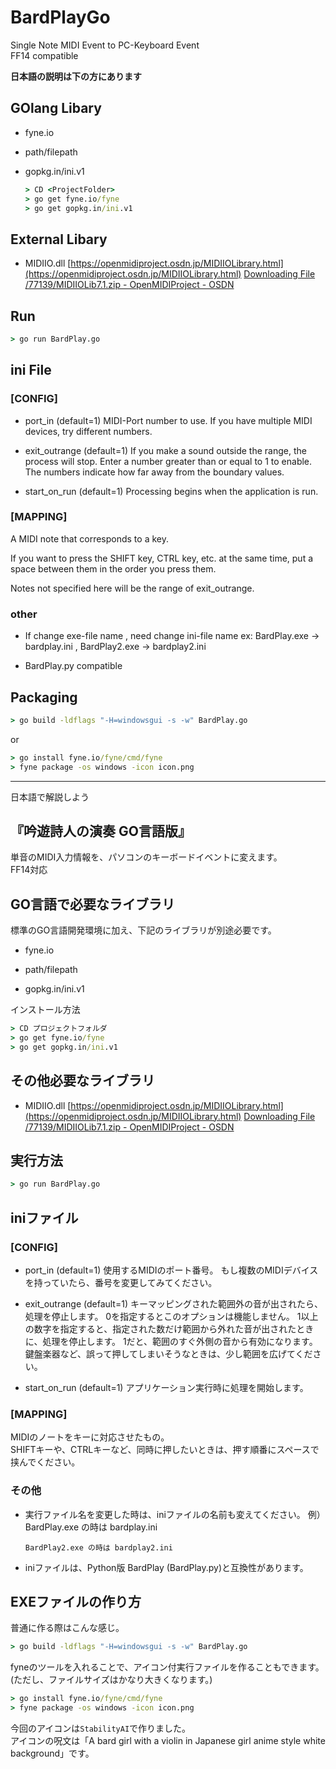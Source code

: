 # BardPlayGo

Single Note MIDI Event to PC-Keyboard Event  
FF14 compatible  

**日本語の説明は下の方にあります**

## GOlang Libary

* fyne.io

* path/filepath

* gopkg.in/ini.v1
  
  ```cmd
  > CD <ProjectFolder>
  > go get fyne.io/fyne
  > go get gopkg.in/ini.v1
  ```

## External Libary

* MIDIIO.dll
  [https://openmidiproject.osdn.jp/MIDIIOLibrary.html](https://openmidiproject.osdn.jp/MIDIIOLibrary.html)
  [Downloading File /77139/MIDIIOLib7.1.zip - OpenMIDIProject - OSDN](https://osdn.net/projects/openmidiproject/downloads/77139/MIDIIOLib7.1.zip/)

## Run

```cmd
> go run BardPlay.go
```

## ini File

### [CONFIG]

* port_in (default=1)
  MIDI-Port number to use.
  If you have multiple MIDI devices, try different numbers.

* exit_outrange (default=1)
  If you make a sound outside the range, the process will stop.
  Enter a number greater than or equal to 1 to enable.
  The numbers indicate how far away from the boundary values.

* start_on_run (default=1)
  Processing begins when the application is run.

### [MAPPING]

A MIDI note that corresponds to a key.

If you want to press the SHIFT key, CTRL key, etc. at the same time, put a space between them in the order you press them.

Notes not specified here will be the range of exit_outrange.

### other

* If change exe-file name , need change ini-file name 
  ex: BardPlay.exe -> bardplay.ini  ,  BardPlay2.exe -> bardplay2.ini

* BardPlay.py compatible

## Packaging

```cmd
> go build -ldflags "-H=windowsgui -s -w" BardPlay.go 
```

or

```cmd
> go install fyne.io/fyne/cmd/fyne
> fyne package -os windows -icon icon.png
```

---

日本語で解説しよう

## 『吟遊詩人の演奏 GO言語版』

単音のMIDI入力情報を、パソコンのキーボードイベントに変えます。  
FF14対応  

## GO言語で必要なライブラリ

標準のGO言語開発環境に加え、下記のライブラリが別途必要です。

* fyne.io

* path/filepath

* gopkg.in/ini.v1

インストール方法  

```cmd
> CD プロジェクトフォルダ
> go get fyne.io/fyne
> go get gopkg.in/ini.v1
```

## その他必要なライブラリ

* MIDIIO.dll
  [https://openmidiproject.osdn.jp/MIDIIOLibrary.html](https://openmidiproject.osdn.jp/MIDIIOLibrary.html)
  [Downloading File /77139/MIDIIOLib7.1.zip - OpenMIDIProject - OSDN](https://osdn.net/projects/openmidiproject/downloads/77139/MIDIIOLib7.1.zip/)

## 実行方法

```cmd
> go run BardPlay.go
```

## iniファイル

### [CONFIG]

* port_in (default=1)
  使用するMIDIのポート番号。
  もし複数のMIDIデバイスを持っていたら、番号を変更してみてください。

* exit_outrange (default=1)
  キーマッピングされた範囲外の音が出されたら、処理を停止します。
  0を指定するとこのオプションは機能しません。
  1以上の数字を指定すると、指定された数だけ範囲から外れた音が出されたときに、処理を停止します。
  1だと、範囲のすぐ外側の音から有効になります。
  鍵盤楽器など、誤って押してしまいそうなときは、少し範囲を広げてください。

* start_on_run (default=1)
  アプリケーション実行時に処理を開始します。

### [MAPPING]

MIDIのノートをキーに対応させたもの。  
SHIFTキーや、CTRLキーなど、同時に押したいときは、押す順番にスペースで挟んでください。  

### その他

* 実行ファイル名を変更した時は、iniファイルの名前も変えてください。
  例）BardPlay.exe の時は bardplay.ini 
  
      BardPlay2.exe の時は bardplay2.ini
- iniファイルは、Python版 BardPlay (BardPlay.py)と互換性があります。

## EXEファイルの作り方

普通に作る際はこんな感じ。

```cmd
> go build -ldflags "-H=windowsgui -s -w" BardPlay.go 
```

fyneのツールを入れることで、アイコン付実行ファイルを作ることもできます。  
(ただし、ファイルサイズはかなり大きくなります。)  

```cmd
> go install fyne.io/fyne/cmd/fyne
> fyne package -os windows -icon icon.png
```

今回のアイコンは`StabilityAI`で作りました。  
アイコンの呪文は「A bard girl with a violin in Japanese girl anime style white background」です。
